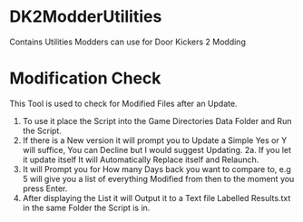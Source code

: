 # DK2ModderUtilities
Contains Utilities Modders can use for Door Kickers 2 Modding

# Modification Check
This Tool is used to check for Modified Files after an Update.

1.  To use it place the Script into the Game Directories Data Folder and Run the Script.
2.  If there is a New version it will prompt you to Update a Simple Yes or Y will suffice, You can Decline but I would suggest Updating.
2a. If you let it update itself It will Automatically Replace itself and Relaunch.
3.  It will Prompt you for How many Days back you want to compare to, e.g 5 will give you a list of everything Modified from then to the moment you press Enter.
4.  After displaying the List it will Output it to a Text file Labelled Results.txt in the same Folder the Script is in.